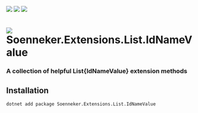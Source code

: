 [![](https://img.shields.io/nuget/v/soenneker.extensions.list.idnamevalue.svg?style=for-the-badge)](https://www.nuget.org/packages/soenneker.extensions.list.idnamevalue/)
[![](https://img.shields.io/github/actions/workflow/status/soenneker/soenneker.extensions.list.idnamevalue/publish-package.yml?style=for-the-badge)](https://github.com/soenneker/soenneker.extensions.list.idnamevalue/actions/workflows/publish-package.yml)
[![](https://img.shields.io/nuget/dt/soenneker.extensions.list.idnamevalue.svg?style=for-the-badge)](https://www.nuget.org/packages/soenneker.extensions.list.idnamevalue/)

# ![](https://user-images.githubusercontent.com/4441470/224455560-91ed3ee7-f510-4041-a8d2-3fc093025112.png) Soenneker.Extensions.List.IdNameValue
### A collection of helpful List{IdNameValue} extension methods

## Installation

```
dotnet add package Soenneker.Extensions.List.IdNameValue
```
